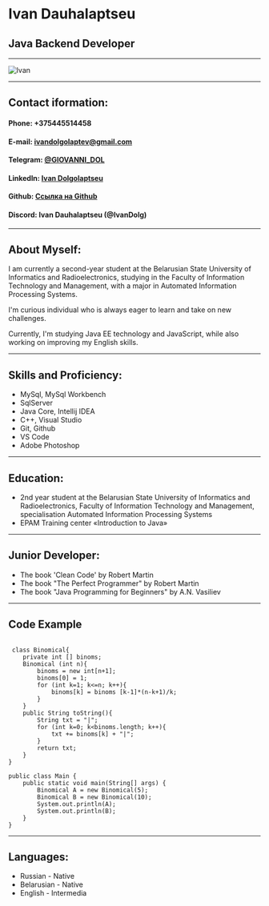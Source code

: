 # Ivan Dauhalaptseu 
## Java Backend Developer 
***
![Ivan](/rsschool-cv/photo.png)

***

## Contact iformation:
#### Phone: +375445514458
#### E-mail: ivandolgolaptev@gmail.com
#### Telegram: [@GIOVANNI_DOL](https://t.me/GIOVANNI_DOL)
#### LinkedIn: [Ivan Dolgolaptseu](https://www.linkedin.com/in/ivan-dolgolaptseu-231b08232/)
#### Github: [Ссылка на  Github](https://github.com/IvanDolg)
#### Discord: Ivan Dauhalaptseu (@IvanDolg)
***

## About Myself:
I am currently a second-year student at the Belarusian State University of Informatics and Radioelectronics, studying in the Faculty of Information Technology and Management, with a major in Automated Information Processing Systems.

I'm curious individual who is always eager to learn and take on new challenges.

Currently, I'm studying Java EE technology and JavaScript, while also working on improving my English skills.

***

## Skills and Proficiency:
* MySql, MySql Workbench
* SqlServer 
* Java Core, Intellij IDEA 
* C++, Visual Studio 
* Git, Github 
* VS Code
* Adobe Photoshop

***

## Education:
* 2nd year student at the Belarusian State University of Informatics and Radioelectronics, Faculty of Information Technology and Management, specialisation Automated Information Processing Systems
* EPAM Training center «Introduction to Java»  

***


## Junior Developer:

 * The book 'Clean Code' by Robert Martin 
 * The book "The Perfect Programmer" by Robert Martin
 * The book "Java Programming for Beginners" by A.N. Vasiliev
 
***

## Code Example

 
```

 class Binomical{
    private int [] binoms;
    Binomical (int n){
        binoms = new int[n+1];
        binoms[0] = 1;
        for (int k=1; k<=n; k++){
            binoms[k] = binoms [k-1]*(n-k+1)/k;
        }
    }
    public String toString(){
        String txt = "|";
        for (int k=0; k<binoms.length; k++){
            txt += binoms[k] + "|";
        }
        return txt;
    }
}

public class Main {
    public static void main(String[] args) {
        Binomical A = new Binomical(5);
        Binomical B = new Binomical(10);
        System.out.println(A);
        System.out.println(B);
    }
}

 ```

***

## Languages:
* Russian - Native
* Belarusian - Native
* English -  Intermedia